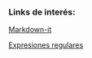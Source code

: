 ### Links de interés:

[Markdown-it](https://github.com/markdown-it/markdown-it "Markdown-it")

[Expresiones regulares](https://developer.mozilla.org/es/docs/Web/JavaScript/Guide/Regular_Expressions "Expresiones regulares")